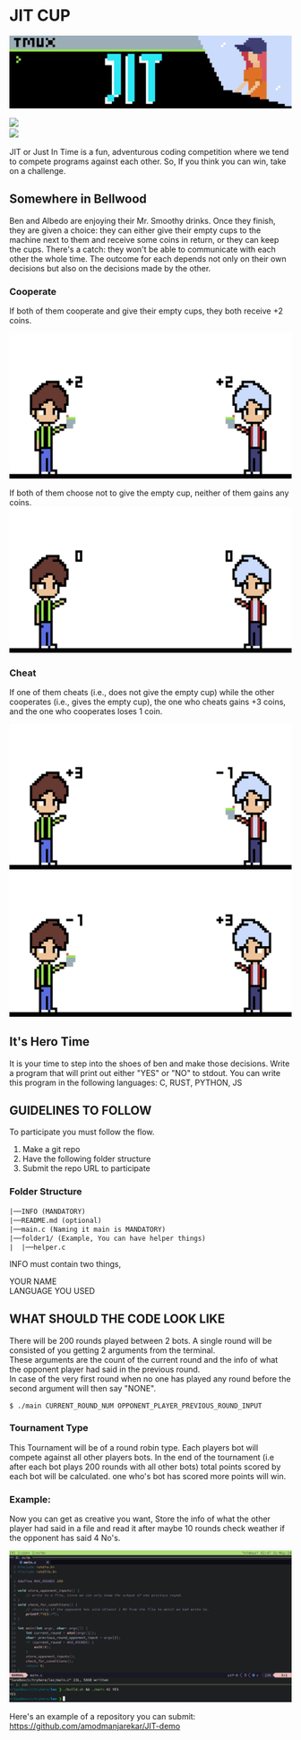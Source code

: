 # JIT CUP

![thumbnail](./assets/JIT_BANNER.png)

<a href="https://discord.gg/UYk2UvPubh"><img src="https://img.shields.io/badge/JIT%20discord-grey?logo=discord"></a>  
<a href="https://jit-platform.vercel.app/"><img src="https://img.shields.io/website-up-down-green-red/http/shields.io.svg"></a>  


JIT or Just In Time is a fun, adventurous coding competition where we tend to compete programs against each other.
So, If you think you can win, take on a challenge.

## Somewhere in Bellwood

Ben and Albedo are enjoying their Mr. Smoothy drinks. Once they finish, they are given a choice: they can either give their empty cups to the machine next to them and receive some coins in return, or they can keep the cups. There's a catch: they won't be able to communicate with each other the whole time. The outcome for each depends not only on their own decisions but also on the decisions made by the other.

### Cooperate

If both of them cooperate and give their empty cups, they both receive +2 coins.

![thumbnail](./assets/week_1/YY.png)

If both of them choose not to give the empty cup, neither of them gains any coins.
![thumbnail](./assets/week_1/NN.png)

### Cheat

If one of them cheats (i.e., does not give the empty cup) while the other cooperates (i.e., gives the empty cup), the one who cheats gains +3 coins, and the one who cooperates loses 1 coin.

![thumbnail](./assets/week_1/NY.png)
![thumbnail](./assets/week_1/YN.png)

## It's Hero Time

It is your time to step into the shoes of ben and make those decisions.
Write a program that will print out either "YES" or "NO" to stdout.
You can write this program in the following languages: C, RUST, PYTHON, JS

## GUIDELINES TO FOLLOW

To participate you must follow the flow.

1. Make a git repo
2. Have the following folder structure
3. Submit the repo URL to participate

### Folder Structure

```
|──INFO (MANDATORY)
|──README.md (optional)
|──main.c (Naming it main is MANDATORY)
|──folder1/ (Example, You can have helper things)
|  |──helper.c
```

INFO must contain two things,

YOUR NAME<br>
LANGUAGE YOU USED

## WHAT SHOULD THE CODE LOOK LIKE

There will be 200 rounds played between 2 bots. A single round will be consisted of you getting 2 arguments from the terminal.<br>
These arguments are the count of the current round and the info of what the opponent player had said in the previous round.<br>
In case of the very first round when no one has played any round before the second argument will then say "NONE".<br>

```console
$ ./main CURRENT_ROUND_NUM OPPONENT_PLAYER_PREVIOUS_ROUND_INPUT
```

### Tournament Type

This Tournament will be of a round robin type. Each players bot will compete against all other players bots.
In the end of the tournament (i.e after each bot plays 200 rounds with all other bots) total points scored by each bot will be calculated. one who's bot has scored more points will win.

### Example:

Now you can get as creative you want, Store the info of what the other player had said in a file and read it after maybe 10 rounds
check weather if the opponent has said 4 No's.

![thumbnail](./assets/week_1/Example.png)

Here's an example of a repository you can submit: https://github.com/amodmanjarekar/JIT-demo

